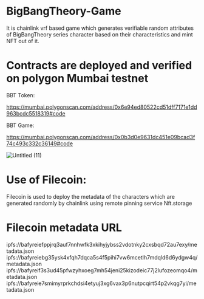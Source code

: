 # BigBangTheory-Game
It is chainlink vrf based game which generates verifiable random attributes of BigBangTheory series character based on their characteristics and mint NFT out of it.

# Contracts are deployed and verified on polygon Mumbai testnet

BBT Token:

https://mumbai.polygonscan.com/address/0x6e94ed80522cd51dff7171e1dd963bcdc5518319#code 

BBT Game:

https://mumbai.polygonscan.com/address/0x0b3d0e9631dc451e09bcad3f74c493c332c36149#code 

![Untitled (11)](https://user-images.githubusercontent.com/46647968/144590384-24b0bb2a-931c-4d7e-b086-e93cf49cbdfa.jpg)

# Use of Filecoin:
Filecoin is used to deploy the metadata of the characters which are generated randomly by chainlink using remote pinning service Nft.storage

# Filecoin metadata URL

ipfs://bafyreiefppjrq3auf7nnhwfk3xkihyjybss2vdotnky2cxsbqd72au7exy/metadata.json
ipfs://bafyreiebg35ysk4xfqh7dqca5s4f5pihi7vw6mcetlh7mdqld6d6ydgw4q/metadata.json
ipfs://bafyreif3s3ud45pfwzyhxoeg7mh54jeni25kizodeic77j2lufozeomqo4/metadata.json
ipfs://bafyreie7smimyrprkchdsi4etyuj3xg6vax3p6nutpcqirt54p2vkqg7yi/metadata.json


